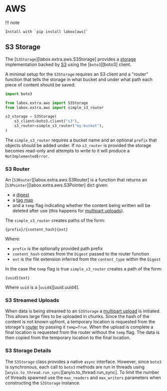 # AWS

!!! note

    Install with `pip install labox[aws]`

## S3 Storage

The [`S3Storage`][labox.extra.aws.S3Storage] provides a
[storage](../concepts/storages.md) implementation backed by
[S3](https://aws.amazon.com/s3/) using the [`boto3`][boto3] client.

A minimal setup for the `S3Storage` requires an S3 client and a "router" function that
tells the storage in what bucket and under what path each piece of content should be
saved:

```python
import boto3

from labox.extra.aws import S3Storage
from labox.extra.aws import simple_s3_router

s3_storage = S3Storage(
    s3_client=boto3.client("s3"),
    s3_router=simple_s3_router("my-bucket"),
)
```

The `simple_s3_router` requires a bucket name and an optional `prefix` that objects
should be added under. If no `s3_router` is provided the storage becomes read-only and
attempts to write to it will produce a `NotImplementedError`.

### S3 Router

An [`S3Router`][labox.extra.aws.S3Router] is a function that returns an
[`S3Pointer`][labox.extra.aws.S3Pointer] dict given:

- a [digest](../concepts/storages.md#content-digest)
- a [tag map](../concepts/storages.md#storage-tags)
- and a `temp` flag indicating whether the content being written will be deleted after
    use (this happens for [multipart uploads](#s3-streamed-uploads)).

The `simple_s3_router` creates paths of the form:

```
{prefix}/{content_hash}{ext}
```

Where:

- `prefix` is the optionally provided path prefix
- `content_hash` comes from the `Digest` passed to the router function
- `ext` is the file extension inferred from the `content_type` within the `Digest`

In the case the `temp` flag is true `simple_s3_router` creates a path of the form:

```
{uuid}{ext}
```

Where `uuid` is a [`uuid4`][uuid.uuid4].

### S3 Streamed Uploads

When data is being streamed to an `S3Storage` a
[multipart upload](https://docs.aws.amazon.com/AmazonS3/latest/userguide/mpuoverview.html)
is initiated. This allows large files to be uploaded in chunks. Since the hash of the
content is not known upfront, a temporary location is requested from the storage's
[router](#s3-router) by passing it `temp=True`. When the upload is complete a final
location is requested from the router without the `temp` flag. The data is then copied
from the temporary location to the final location.

### S3 Storage Details

The `S3Storage` class provides a native `async` interface. However, since `boto3` is
synchronous, each call to `boto3` methods are run in threads using
[`anyio.to_thread.run_sync`][anyio.to_thread.run_sync]. To limit the number of threads
spawned use the `max_readers` and `max_writers` parameters when constructing the
`S3Storage` instance.
